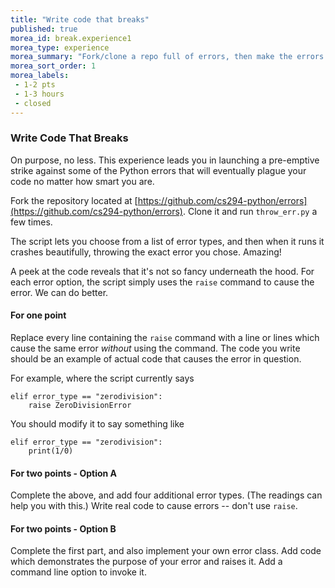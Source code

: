 ```yaml
---
title: "Write code that breaks"
published: true
morea_id: break.experience1
morea_type: experience
morea_summary: "Fork/clone a repo full of errors, then make the errors your own"
morea_sort_order: 1
morea_labels:
 - 1-2 pts
 - 1-3 hours
 - closed
---
```


### Write Code That Breaks

On purpose, no less. This experience leads you in launching a pre-emptive strike against some of the Python errors that will eventually plague your code no matter how smart you are.

Fork the repository located at [https://github.com/cs294-python/errors](https://github.com/cs294-python/errors). Clone it and run `throw_err.py` a few times.

The script lets you choose from a list of error types, and then when it runs it crashes beautifully, throwing the exact error you chose. Amazing!

A peek at the code reveals that it's not so fancy underneath the hood. For each error option, the script simply uses the `raise` command to cause the error. We can do better.

#### For one point

Replace every line containing the `raise` command with a line or lines which cause the same error *without* using the command. The code you write should be an example of actual code that causes the error in question.

For example, where the script currently says

```
elif error_type == "zerodivision":
    raise ZeroDivisionError
```

You should modify it to say something like

```
elif error_type == "zerodivision":
    print(1/0)
```

#### For two points - Option A

Complete the above, and add four additional error types. (The readings can help you with this.) Write real code to cause errors -- don't use `raise`.

#### For two points - Option B

Complete the first part, and also implement your own error class. Add code which demonstrates the purpose of your error and raises it. Add a command line option to invoke it.
